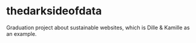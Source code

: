 # thedarksideofdata
Graduation project about sustainable websites, which is Dille &amp; Kamille as an example.
